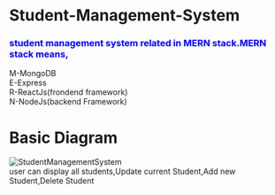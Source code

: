 # Student-Management-System

<h3 style="color:blue">student management system related in MERN stack.MERN stack means,</h3>

M-MongoDB<br>
E-Express<br>
R-ReactJs(frondend framework)<br>
N-NodeJs(backend Framework)<br>

# Basic Diagram

![StudentManagementSystem](https://user-images.githubusercontent.com/64424930/119934748-e788aa80-bfa3-11eb-8988-387762e32f51.png)
<br>
user can display all students,Update current Student,Add new Student,Delete Student
